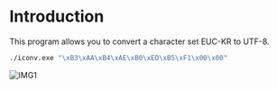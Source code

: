 # Introduction
This program allows you to convert a character set EUC-KR to UTF-8.

```bat
./iconv.exe "\xB3\xAA\xB4\xAE\xB0\xED\xB5\xF1\x00\x00"
```

![IMG1](https://user-images.githubusercontent.com/13586185/79632816-a2892680-819c-11ea-98cd-c0d8ae61e5f8.png)